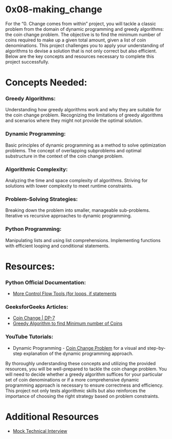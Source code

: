 # 0x08-making_change

For the “0. Change comes from within” project, you will tackle a classic problem from the domain of dynamic programming and greedy algorithms: the coin change problem. The objective is to find the minimum number of coins required to make up a given total amount, given a list of coin denominations. This project challenges you to apply your understanding of algorithms to devise a solution that is not only correct but also efficient. Below are the key concepts and resources necessary to complete this project successfully.

# Concepts Needed:
### Greedy Algorithms:

Understanding how greedy algorithms work and why they are suitable for the coin change problem.
Recognizing the limitations of greedy algorithms and scenarios where they might not provide the optimal solution.

### Dynamic Programming:

Basic principles of dynamic programming as a method to solve optimization problems.
The concept of overlapping subproblems and optimal substructure in the context of the coin change problem.

### Algorithmic Complexity:

Analyzing the time and space complexity of algorithms.
Striving for solutions with lower complexity to meet runtime constraints.

### Problem-Solving Strategies:

Breaking down the problem into smaller, manageable sub-problems.
Iterative vs recursive approaches to dynamic programming.

### Python Programming:

Manipulating lists and using list comprehensions.
Implementing functions with efficient looping and conditional statements.


# Resources:
### Python Official Documentation:

- [More Control Flow Tools (for loops, if statements](https://intranet.alxswe.com/rltoken/oVyaCk8erLwLPj96P-qlCw)

### GeeksforGeeks Articles:

- [Coin Change | DP-7](https://intranet.alxswe.com/rltoken/iQPaO5JhI-BtuZdm6HIVCQ)
- [Greedy Algorithm to find Minimum number of Coins](https://intranet.alxswe.com/rltoken/FsBN0oeRp0FpyU8sMd4UiA)

### YouTube Tutorials:

- Dynamic Programming - [Coin Change Problem](https://intranet.alxswe.com/rltoken/qFEdwwtAVyJr9NLHDZDsUQ) for a visual and step-by-step explanation of the dynamic programming approach.

By thoroughly understanding these concepts and utilizing the provided resources, you will be well-prepared to tackle the coin change problem. You will need to decide whether a greedy algorithm suffices for your particular set of coin denominations or if a more comprehensive dynamic programming approach is necessary to ensure correctness and efficiency. This project not only tests algorithmic skills but also reinforces the importance of choosing the right strategy based on problem constraints.

# Additional Resources
- [Mock Technical Interview](https://intranet.alxswe.com/rltoken/ktLaKIVRkq_-byFO-_-aGg)